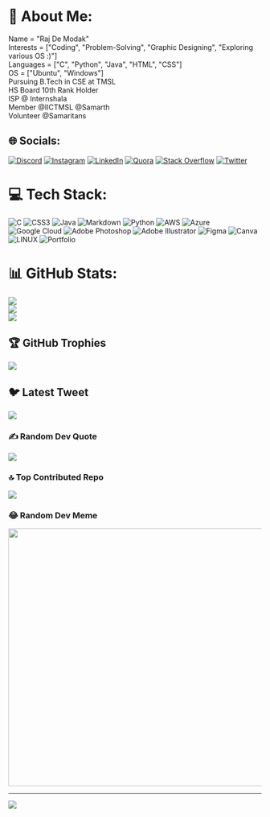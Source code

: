 # 💫 About Me:
Name = "Raj De Modak"<br>Interests = ["Coding", "Problem-Solving", "Graphic Designing", "Exploring various OS :)"]<br>Languages = ["C", "Python", "Java", "HTML", "CSS"]<br>OS = ["Ubuntu", "Windows"]<br>Pursuing B.Tech in CSE at TMSL<br>HS Board 10th Rank Holder<br>ISP @ Internshala<br>Member @IICTMSL @Samarth<br>Volunteer @Samaritans


## 🌐 Socials:
[![Discord](https://img.shields.io/badge/Discord-%237289DA.svg?logo=discord&logoColor=white)](https://discord.gg/rajdemodak01#2276) [![Instagram](https://img.shields.io/badge/Instagram-%23E4405F.svg?logo=Instagram&logoColor=white)](https://instagram.com/rajdemodak01) [![LinkedIn](https://img.shields.io/badge/LinkedIn-%230077B5.svg?logo=linkedin&logoColor=white)](https://linkedin.com/in/raj-de-modak-a93792248) [![Quora](https://img.shields.io/badge/Quora-%23B92B27.svg?logo=Quora&logoColor=white)](https://quora.com/profile/Raj-De-Modak-1) [![Stack Overflow](https://img.shields.io/badge/-Stackoverflow-FE7A16?logo=stack-overflow&logoColor=white)](https://stackoverflow.com/users/21282532) [![Twitter](https://img.shields.io/badge/Twitter-%231DA1F2.svg?logo=Twitter&logoColor=white)](https://twitter.com/Rajdemodak01) 

# 💻 Tech Stack:
![C](https://img.shields.io/badge/c-%2300599C.svg?style=for-the-badge&logo=c&logoColor=white) ![CSS3](https://img.shields.io/badge/css3-%231572B6.svg?style=for-the-badge&logo=css3&logoColor=white) ![Java](https://img.shields.io/badge/java-%23ED8B00.svg?style=for-the-badge&logo=java&logoColor=white) ![Markdown](https://img.shields.io/badge/markdown-%23000000.svg?style=for-the-badge&logo=markdown&logoColor=white) ![Python](https://img.shields.io/badge/python-3670A0?style=for-the-badge&logo=python&logoColor=ffdd54) ![AWS](https://img.shields.io/badge/AWS-%23FF9900.svg?style=for-the-badge&logo=amazon-aws&logoColor=white) ![Azure](https://img.shields.io/badge/azure-%230072C6.svg?style=for-the-badge&logo=azure-devops&logoColor=white) ![Google Cloud](https://img.shields.io/badge/Google%20Cloud-%234285F4.svg?style=for-the-badge&logo=google-cloud&logoColor=white) ![Adobe Photoshop](https://img.shields.io/badge/adobephotoshop-%2331A8FF.svg?style=for-the-badge&logo=adobephotoshop&logoColor=white) ![Adobe Illustrator](https://img.shields.io/badge/adobeillustrator-%23FF9A00.svg?style=for-the-badge&logo=adobeillustrator&logoColor=white) 	![Figma](https://img.shields.io/badge/figma-%23F24E1E.svg?style=for-the-badge&logo=figma&logoColor=white) ![Canva](https://img.shields.io/badge/Canva-%2300C4CC.svg?style=for-the-badge&logo=Canva&logoColor=white) ![LINUX](https://img.shields.io/badge/Linux-FCC624?style=for-the-badge&logo=linux&logoColor=black) ![Portfolio](https://img.shields.io/badge/Portfolio-%23000000.svg?style=for-the-badge&logo=firefox&logoColor=#FF7139)
# 📊 GitHub Stats:
![](https://github-readme-stats.vercel.app/api?username=rajdemodak01&theme=dark&hide_border=false&include_all_commits=true&count_private=true)<br/>
![](https://github-readme-streak-stats.herokuapp.com/?user=rajdemodak01&theme=dark&hide_border=false)<br/>
![](https://github-readme-stats.vercel.app/api/top-langs/?username=rajdemodak01&theme=dark&hide_border=false&include_all_commits=true&count_private=true&layout=compact)

## 🏆 GitHub Trophies
![](https://github-profile-trophy.vercel.app/?username=rajdemodak01&theme=radical&no-frame=false&no-bg=true&margin-w=4)

## 🐦 Latest Tweet
[![](https://gtce.itsvg.in/api?username=Rajdemodak01)](https://github.com/VishwaGauravIn/github-twitter-card-embed)

### ✍️ Random Dev Quote
![](https://quotes-github-readme.vercel.app/api?type=horizontal&theme=radical)

### 🔝 Top Contributed Repo
![](https://github-contributor-stats.vercel.app/api?username=rajdemodak01&limit=5&theme=algolia&combine_all_yearly_contributions=true)

### 😂 Random Dev Meme
<img src="https://rm.up.railway.app/" width="512px"/>

---
[![](https://visitcount.itsvg.in/api?id=rajdemodak01&icon=0&color=0)](https://visitcount.itsvg.in)

<!-- Proudly created with GPRM ( https://gprm.itsvg.in ) -->
